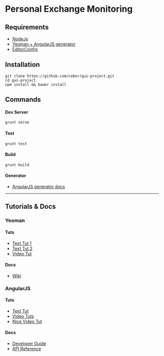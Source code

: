 Personal Exchange Monitoring
===========

Requirements
-----------
- [NodeJs](http://nodejs.org/)
- [Yeoman + AngularJS generator](http://yeoman.io/)
- [EditorConfig](http://editorconfig.org/)


Installation
-----------
```
git clone https://github.com/cebor/gui-project.git
cd gui-project
npm install && bower install
```

Commands
-----------
#### Dev Server
```
grunt serve
```

#### Test
```
grunt test
```

#### Build
```
grunt build
```

#### Generator
- [AngularJS generator docs](https://github.com/yeoman/generator-angular#app)


***


Tutorials & Docs
-----------

### Yeoman
#### Tuts
- [Text Tut 1](http://code.tutsplus.com/tutorials/building-apps-with-the-yeoman-workflow--net-33254)
- [Text Tut 2](http://www.thinkster.io/angularjs/r1gRPYp4kM/angularjs-tutorial-learn-to-build-modern-webapps)
- [Video Tut](https://www.youtube.com/watch?v=rqdRXqeqgZs)

#### Docs
- [Wiki](https://github.com/yeoman/yeoman/wiki)

### AngularJS
#### Tuts
- [Text Tut](http://docs.angularjs.org/tutorial)
- [Video Tuts](https://www.youtube.com/user/angularjs)
- [Nice Video Tut](https://www.youtube.com/watch?v=i9MHigUZKEM)

#### Docs
- [Developer Guide](http://code.angularjs.org/1.2.16/docs/guide)
- [API Reference](http://code.angularjs.org/1.2.16/docs/api)
